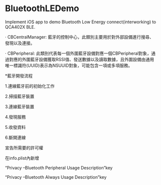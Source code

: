 # BluetoothLEDemo
Implement iOS app to demo Bluetooth Low Energy connect(interworking) to QCA402X BLE.

· CBCentralManager: 藍牙的控制中心，此類別主要用於對外部設備進行搜尋、發現以及連接。

· CBPeripheral: 此類別代表每一個外圍藍牙設備對應一個CBPeripheral對象，通過對應的外圍藍牙設備獲取RSSI值、發送數據以及讀取數據，且外圍設備由通用唯一標識符(UUID)表示為NSUUID對象，可能包含一項或多項服務。

*藍牙開發流程

1.連線藍牙前的初始化工作

2.掃描藍牙裝置

3.連線藍牙裝置

4.發現服務

5.收發資料

6.斷開連線


宣告所需要的許可權

在info.plist內新增

“Privacy –Bluetooth Peripheral Usage Description”key

“Privacy –Bluetooth Always Usage Description”key

